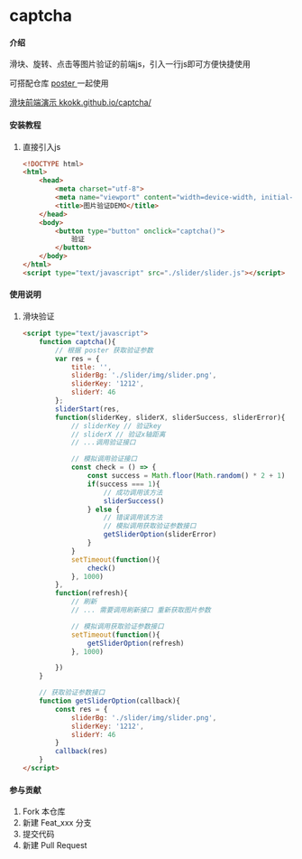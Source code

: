 # captcha

#### 介绍
滑块、旋转、点击等图片验证的前端js，引入一行js即可方便快捷使用

可搭配仓库 [poster ](https://github.com/kkokk/poster) 一起使用

[滑块前端演示 kkokk.github.io/captcha/](https://kkokk.github.io/captcha/ "滑块前端演示")

#### 安装教程

1. 直接引入js 

   ```html
   <!DOCTYPE html>
   <html>
       <head>
           <meta charset="utf-8">
           <meta name="viewport" content="width=device-width, initial-scale=1">
           <title>图片验证DEMO</title>
       </head>
       <body>
           <button type="button" onclick="captcha()">
               验证
           </button>
       </body>
   </html>
   <script type="text/javascript" src="./slider/slider.js"></script>
   ```

#### 使用说明

1. 滑块验证

   ```html
   <script type="text/javascript">
       function captcha(){
           // 根据 poster 获取验证参数
           var res = {
               title: '',
               sliderBg: './slider/img/slider.png',
               sliderKey: '1212',
               sliderY: 46
           };
           sliderStart(res, 
           function(sliderKey, sliderX, sliderSuccess, sliderError){
               // sliderKey // 验证key
               // sliderX // 验证x轴距离
               // ...调用验证接口
   
               // 模拟调用验证接口
               const check = () => {
                   const success = Math.floor(Math.random() * 2 + 1)
                   if(success === 1){
                       // 成功调用该方法
                       sliderSuccess()
                   } else {
                       // 错误调用该方法
                       // 模拟调用获取验证参数接口
                       getSliderOption(sliderError)
                   }
               }
               setTimeout(function(){
                   check()
               }, 1000)
           },
           function(refresh){
               // 刷新
               // ... 需要调用刷新接口 重新获取图片参数
   
               // 模拟调用获取验证参数接口
               setTimeout(function(){
                   getSliderOption(refresh)
               }, 1000)
   
           })
       }
   
       // 获取验证参数接口
       function getSliderOption(callback){
           const res = {
               sliderBg: './slider/img/slider.png', 
               sliderKey: '1212', 
               sliderY: 46
           }
           callback(res)
       }
   </script>
   ```
   
   

#### 参与贡献

1.  Fork 本仓库
2.  新建 Feat_xxx 分支
3.  提交代码
4.  新建 Pull Request
